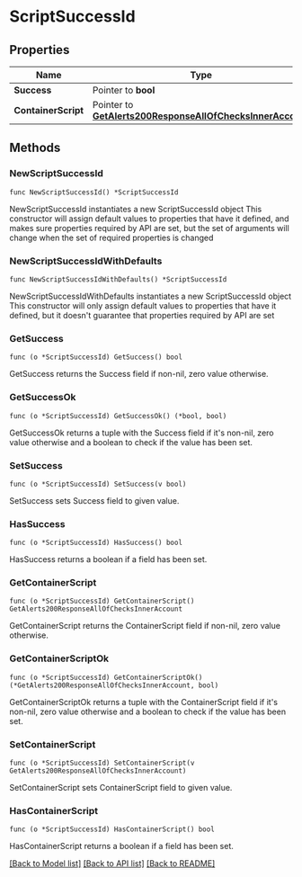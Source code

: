 # ScriptSuccessId

## Properties

Name | Type | Description | Notes
------------ | ------------- | ------------- | -------------
**Success** | Pointer to **bool** |  | [optional] 
**ContainerScript** | Pointer to [**GetAlerts200ResponseAllOfChecksInnerAccount**](GetAlerts200ResponseAllOfChecksInnerAccount.md) |  | [optional] 

## Methods

### NewScriptSuccessId

`func NewScriptSuccessId() *ScriptSuccessId`

NewScriptSuccessId instantiates a new ScriptSuccessId object
This constructor will assign default values to properties that have it defined,
and makes sure properties required by API are set, but the set of arguments
will change when the set of required properties is changed

### NewScriptSuccessIdWithDefaults

`func NewScriptSuccessIdWithDefaults() *ScriptSuccessId`

NewScriptSuccessIdWithDefaults instantiates a new ScriptSuccessId object
This constructor will only assign default values to properties that have it defined,
but it doesn't guarantee that properties required by API are set

### GetSuccess

`func (o *ScriptSuccessId) GetSuccess() bool`

GetSuccess returns the Success field if non-nil, zero value otherwise.

### GetSuccessOk

`func (o *ScriptSuccessId) GetSuccessOk() (*bool, bool)`

GetSuccessOk returns a tuple with the Success field if it's non-nil, zero value otherwise
and a boolean to check if the value has been set.

### SetSuccess

`func (o *ScriptSuccessId) SetSuccess(v bool)`

SetSuccess sets Success field to given value.

### HasSuccess

`func (o *ScriptSuccessId) HasSuccess() bool`

HasSuccess returns a boolean if a field has been set.

### GetContainerScript

`func (o *ScriptSuccessId) GetContainerScript() GetAlerts200ResponseAllOfChecksInnerAccount`

GetContainerScript returns the ContainerScript field if non-nil, zero value otherwise.

### GetContainerScriptOk

`func (o *ScriptSuccessId) GetContainerScriptOk() (*GetAlerts200ResponseAllOfChecksInnerAccount, bool)`

GetContainerScriptOk returns a tuple with the ContainerScript field if it's non-nil, zero value otherwise
and a boolean to check if the value has been set.

### SetContainerScript

`func (o *ScriptSuccessId) SetContainerScript(v GetAlerts200ResponseAllOfChecksInnerAccount)`

SetContainerScript sets ContainerScript field to given value.

### HasContainerScript

`func (o *ScriptSuccessId) HasContainerScript() bool`

HasContainerScript returns a boolean if a field has been set.


[[Back to Model list]](../README.md#documentation-for-models) [[Back to API list]](../README.md#documentation-for-api-endpoints) [[Back to README]](../README.md)


